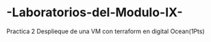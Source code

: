 # -Laboratorios-del-Modulo-IX-
Practica 2 Desplieque de una VM con terraform en digital Ocean(1Pts)
